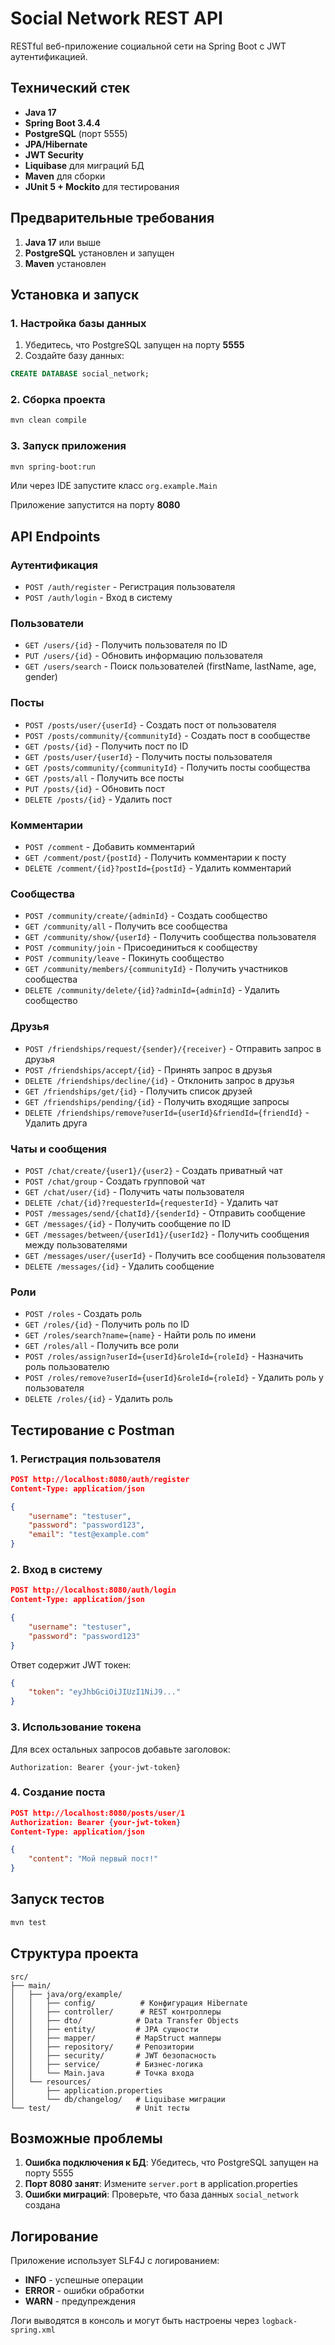 # Social Network REST API

RESTful веб-приложение социальной сети на Spring Boot с JWT аутентификацией.

## Технический стек

- **Java 17**
- **Spring Boot 3.4.4**
- **PostgreSQL** (порт 5555)
- **JPA/Hibernate**
- **JWT Security**
- **Liquibase** для миграций БД
- **Maven** для сборки
- **JUnit 5 + Mockito** для тестирования

## Предварительные требования

1. **Java 17** или выше
2. **PostgreSQL** установлен и запущен
3. **Maven** установлен

## Установка и запуск

### 1. Настройка базы данных

1. Убедитесь, что PostgreSQL запущен на порту **5555**
2. Создайте базу данных:
```sql
CREATE DATABASE social_network;
```

### 2. Сборка проекта

```bash
mvn clean compile
```

### 3. Запуск приложения

```bash
mvn spring-boot:run
```

Или через IDE запустите класс `org.example.Main`

Приложение запустится на порту **8080**

## API Endpoints

### Аутентификация
- `POST /auth/register` - Регистрация пользователя
- `POST /auth/login` - Вход в систему

### Пользователи
- `GET /users/{id}` - Получить пользователя по ID
- `PUT /users/{id}` - Обновить информацию пользователя
- `GET /users/search` - Поиск пользователей (firstName, lastName, age, gender)

### Посты
- `POST /posts/user/{userId}` - Создать пост от пользователя
- `POST /posts/community/{communityId}` - Создать пост в сообществе
- `GET /posts/{id}` - Получить пост по ID
- `GET /posts/user/{userId}` - Получить посты пользователя
- `GET /posts/community/{communityId}` - Получить посты сообщества
- `GET /posts/all` - Получить все посты
- `PUT /posts/{id}` - Обновить пост
- `DELETE /posts/{id}` - Удалить пост

### Комментарии
- `POST /comment` - Добавить комментарий
- `GET /comment/post/{postId}` - Получить комментарии к посту
- `DELETE /comment/{id}?postId={postId}` - Удалить комментарий

### Сообщества
- `POST /community/create/{adminId}` - Создать сообщество
- `GET /community/all` - Получить все сообщества
- `GET /community/show/{userId}` - Получить сообщества пользователя
- `POST /community/join` - Присоединиться к сообществу
- `POST /community/leave` - Покинуть сообщество
- `GET /community/members/{communityId}` - Получить участников сообщества
- `DELETE /community/delete/{id}?adminId={adminId}` - Удалить сообщество

### Друзья
- `POST /friendships/request/{sender}/{receiver}` - Отправить запрос в друзья
- `POST /friendships/accept/{id}` - Принять запрос в друзья
- `DELETE /friendships/decline/{id}` - Отклонить запрос в друзья
- `GET /friendships/get/{id}` - Получить список друзей
- `GET /friendships/pending/{id}` - Получить входящие запросы
- `DELETE /friendships/remove?userId={userId}&friendId={friendId}` - Удалить друга

### Чаты и сообщения
- `POST /chat/create/{user1}/{user2}` - Создать приватный чат
- `POST /chat/group` - Создать групповой чат
- `GET /chat/user/{id}` - Получить чаты пользователя
- `DELETE /chat/{id}?requesterId={requesterId}` - Удалить чат
- `POST /messages/send/{chatId}/{senderId}` - Отправить сообщение
- `GET /messages/{id}` - Получить сообщение по ID
- `GET /messages/between/{userId1}/{userId2}` - Получить сообщения между пользователями
- `GET /messages/user/{userId}` - Получить все сообщения пользователя
- `DELETE /messages/{id}` - Удалить сообщение

### Роли
- `POST /roles` - Создать роль
- `GET /roles/{id}` - Получить роль по ID
- `GET /roles/search?name={name}` - Найти роль по имени
- `GET /roles/all` - Получить все роли
- `POST /roles/assign?userId={userId}&roleId={roleId}` - Назначить роль пользователю
- `POST /roles/remove?userId={userId}&roleId={roleId}` - Удалить роль у пользователя
- `DELETE /roles/{id}` - Удалить роль

## Тестирование с Postman

### 1. Регистрация пользователя
```json
POST http://localhost:8080/auth/register
Content-Type: application/json

{
    "username": "testuser",
    "password": "password123",
    "email": "test@example.com"
}
```

### 2. Вход в систему
```json
POST http://localhost:8080/auth/login
Content-Type: application/json

{
    "username": "testuser",
    "password": "password123"
}
```

Ответ содержит JWT токен:
```json
{
    "token": "eyJhbGciOiJIUzI1NiJ9..."
}
```

### 3. Использование токена
Для всех остальных запросов добавьте заголовок:
```
Authorization: Bearer {your-jwt-token}
```

### 4. Создание поста
```json
POST http://localhost:8080/posts/user/1
Authorization: Bearer {your-jwt-token}
Content-Type: application/json

{
    "content": "Мой первый пост!"
}
```

## Запуск тестов

```bash
mvn test
```

## Структура проекта

```
src/
├── main/
│   ├── java/org/example/
│   │   ├── config/          # Конфигурация Hibernate
│   │   ├── controller/      # REST контроллеры
│   │   ├── dto/            # Data Transfer Objects
│   │   ├── entity/         # JPA сущности
│   │   ├── mapper/         # MapStruct мапперы
│   │   ├── repository/     # Репозитории
│   │   ├── security/       # JWT безопасность
│   │   ├── service/        # Бизнес-логика
│   │   └── Main.java       # Точка входа
│   └── resources/
│       ├── application.properties
│       └── db/changelog/   # Liquibase миграции
└── test/                   # Unit тесты
```

## Возможные проблемы

1. **Ошибка подключения к БД**: Убедитесь, что PostgreSQL запущен на порту 5555
2. **Порт 8080 занят**: Измените `server.port` в application.properties
3. **Ошибки миграций**: Проверьте, что база данных `social_network` создана

## Логирование

Приложение использует SLF4J с логированием:
- **INFO** - успешные операции
- **ERROR** - ошибки обработки
- **WARN** - предупреждения

Логи выводятся в консоль и могут быть настроены через `logback-spring.xml`

